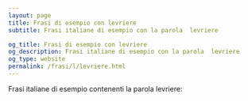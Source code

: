 ```yaml
---
layout: page
title: Frasi di esempio con levriere 
subtitle: Frasi italiane di esempio con la parola  levriere

og_title: Frasi di esempio con levriere 
og_description: Frasi italiane di esempio con la parola  levriere
og_type: website
permalink: /frasi/l/levriere.html
---
```


Frasi italiane di esempio contenenti la parola levriere:


